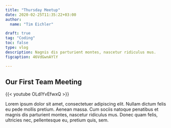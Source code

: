 ```yaml
---
title: "Thursday Meetup"
date: 2020-02-25T11:35:22+03:00
author:
  name: "Tim Eichler"

draft: true
tag: "Coding"
toc: false
type: vlog
description: Nagnis dis parturient montes, nascetur ridiculus mus.
figcaption: 46VdGwnAYlY

---
```



## Our First Team Meeting

{{< youtube OLdlYvEfwxQ >}}





Lorem ipsum dolor sit amet, consectetuer adipiscing elit. Nullam dictum felis eu pede mollis pretium. Aenean massa. Cum sociis natoque penatibus et magnis dis parturient montes, nascetur ridiculus mus. Donec quam felis, ultricies nec, pellentesque eu, pretium quis, sem.
